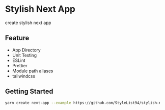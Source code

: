 # Stylish Next App

create stylish next app

## Feature

- App Directory
- Unit Testing
- ESLint
- Prettier
- Module path aliases
- tailwindcss

## Getting Started

```bash
yarn create next-app --example https://github.com/StyleList94/stylish-next-app
```
